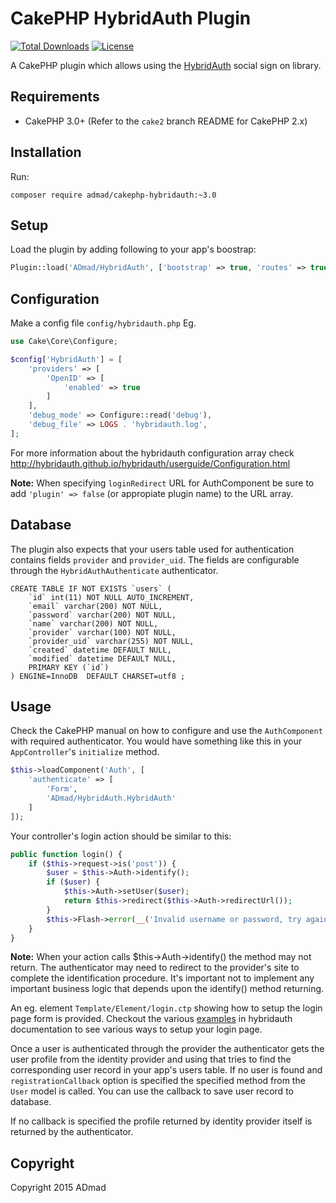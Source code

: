 CakePHP HybridAuth Plugin
=========================

[![Total Downloads](https://img.shields.io/packagist/dt/ADmad/CakePHP-HybridAuth.svg?style=flat-square)](https://packagist.org/packages/admad/cakephp-hybridauth)
[![License](https://img.shields.io/badge/license-MIT-blue.svg?style=flat-square)](LICENSE)

A CakePHP plugin which allows using the [HybridAuth](http://hybridauth.github.io/hybridauth/)
social sign on library.

Requirements
------------

* CakePHP 3.0+ (Refer to the `cake2` branch README for CakePHP 2.x)

Installation
------------

Run:

```
composer require admad/cakephp-hybridauth:~3.0
```

Setup
-----

Load the plugin by adding following to your app's boostrap:

```php
Plugin::load('ADmad/HybridAuth', ['bootstrap' => true, 'routes' => true]);
```

Configuration
-------------

Make a config file `config/hybridauth.php`
Eg.

```php
use Cake\Core\Configure;

$config['HybridAuth'] = [
    'providers' => [
        'OpenID' => [
            'enabled' => true
        ]
    ],
    'debug_mode' => Configure::read('debug'),
    'debug_file' => LOGS . 'hybridauth.log',
];
```

For more information about the hybridauth configuration array check
http://hybridauth.github.io/hybridauth/userguide/Configuration.html

__Note:__ When specifying `loginRedirect` URL for AuthComponent be sure to add
`'plugin' => false` (or appropiate plugin name) to the URL array.

Database
--------

The plugin also expects that your users table used for authentication contains
fields `provider` and `provider_uid`. The fields are configurable through the
`HybridAuthAuthenticate` authenticator.

```MySQL
CREATE TABLE IF NOT EXISTS `users` (
    `id` int(11) NOT NULL AUTO_INCREMENT,
    `email` varchar(200) NOT NULL,
    `password` varchar(200) NOT NULL,
    `name` varchar(200) NOT NULL,
    `provider` varchar(100) NOT NULL,
    `provider_uid` varchar(255) NOT NULL,
    `created` datetime DEFAULT NULL,
    `modified` datetime DEFAULT NULL,
    PRIMARY KEY (`id`)
) ENGINE=InnoDB  DEFAULT CHARSET=utf8 ;
```

Usage
-----

Check the CakePHP manual on how to configure and use the `AuthComponent` with
required authenticator. You would have something like this in your `AppController`'s `initialize` method.

```php
$this->loadComponent('Auth', [
    'authenticate' => [
        'Form',
        'ADmad/HybridAuth.HybridAuth'
    ]
]);
```

Your controller's login action should be similar to this:

```php
public function login() {
    if ($this->request->is('post')) {
        $user = $this->Auth->identify();
        if ($user) {
            $this->Auth->setUser($user);
            return $this->redirect($this->Auth->redirectUrl());
        }
        $this->Flash->error(__('Invalid username or password, try again'));
    }
}
```

__Note:__ When your action calls $this->Auth->identify() the method may not return.
The authenticator may need to redirect to the provider's site to complete the
identification procedure. It's important not to implement any important business
logic that depends upon the identify() method returning.

An eg. element `Template/Element/login.ctp` showing how to setup the login page
form is provided. Checkout the various
[examples](http://hybridauth.github.io/hybridauth/userguide/Examples_and_Demos.html)
in hybridauth documentation to see various ways to setup your login page.

Once a user is authenticated through the provider the authenticator gets the user
profile from the identity provider and using that tries to find the corresponding
user record in your app's users table. If no user is found and `registrationCallback`
option is specified the specified method from the `User` model is called. You
can use the callback to save user record to database.

If no callback is specified the profile returned by identity provider itself is
returned by the authenticator.

Copyright
---------

Copyright 2015 ADmad
